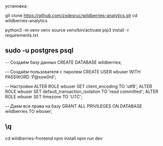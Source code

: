 установка:

git clone https://github.com/zxdesruc/wildberries-analytics.git
cd wildberries-analytics

python3 -m venv venv
source venv/bin/activate
pip3 install -r requirements.txt

sudo -u postgres psql
--------------------
-- Создаём базу данных
CREATE DATABASE wildberries;

-- Создаём пользователя с паролем
CREATE USER wbuser WITH PASSWORD 'P@ssw0rd';

-- Настройки
ALTER ROLE wbuser SET client_encoding TO 'utf8';
ALTER ROLE wbuser SET default_transaction_isolation TO 'read committed';
ALTER ROLE wbuser SET timezone TO 'UTC';

-- Даем все права на базу
GRANT ALL PRIVILEGES ON DATABASE wildberries TO wbuser;

\q
--------------------

cd wildberries-frontend
npm install
npm run dev



